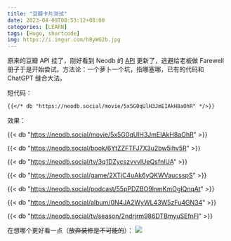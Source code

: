 ```yaml
---
title: "豆瓣卡片测试"
date: 2023-04-09T08:53:12+08:00
categories: [LEARN]
tags: [Hugo, shortcode]
img: https://i.imgur.com/h8yWG2b.jpg
---
```


原来的豆瓣 API 挂了，刚好看到 Neodb 的 [API](https://neodb.social/api-doc/) 更新了，逃避给老板做 Farewell 册子于是开始尝试。方法论：一个萝卜一个坑，指哪塞哪，已有的代码和 ChatGPT 缝合大法。

短代码：
```markdown
{{</* db "https://neodb.social/movie/5x5G0qUlH3JmEIAkH8aOhR" */>}}
```

效果：

{{< db "https://neodb.social/movie/5x5G0qUlH3JmEIAkH8aOhR" >}}

{{< db "https://neodb.social/book/6YtZZFTFJ7X3u2bw5ihv5R" >}}

{{< db "https://neodb.social/tv/3q1DZycszvvvlUeQsfnlUA" >}}

{{< db "https://neodb.social/game/2XTjC4uAk6yQKWVaucsspS" >}}

{{< db "https://neodb.social/podcast/55pPDZBO9lnmKmOgIQnqAt" >}}

{{< db "https://neodb.social/album/0N4JA2WyWL43W5zFu4GN34" >}}

{{< db "https://neodb.social/tv/season/2ndrjrm986DTBmyuSEfnFl" >}}

在想哪个更好看一点（~~放弃装修是不可能的~~）：
![](https://i.imgur.com/h8yWG2b.jpg)

